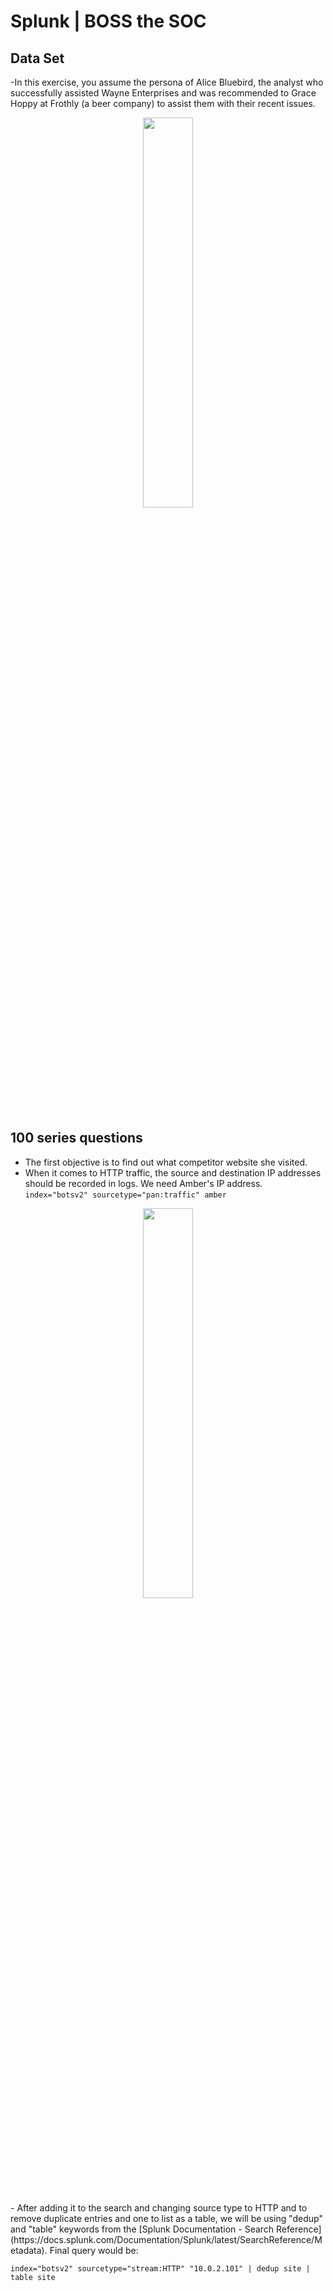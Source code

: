 # Splunk | BOSS the SOC

## Data Set
-In this exercise, you assume the persona of Alice Bluebird, the analyst who successfully assisted Wayne Enterprises and was recommended to Grace Hoppy at Frothly (a beer company) to assist them with their recent issues.
<p align="center"><img src="https://assets.tryhackme.com/additional/splunk-overview/splunk-botsv2-frothly.png" height="40%" width="40%" /><p/></p> <br/>

##  100 series questions 
- The first objective is to find out what competitor website she visited.
- When it comes to HTTP traffic, the source and destination IP addresses should be recorded in logs. We need Amber's IP address.
```index="botsv2" sourcetype="pan:traffic" amber```
<p align="center"><img src="https://miro.medium.com/v2/resize:fit:828/format:webp/1*pS3pqTYHSidwFNfTxDvNUA.png" height="40%" width="40%" /><p/></p> <br/>
- After adding it to the search and changing source type to HTTP and to remove duplicate entries and one to list as a table, we will be using "dedup" and "table" keywords from the [Splunk Documentation - Search Reference](https://docs.splunk.com/Documentation/Splunk/latest/SearchReference/Metadata). Final query would be:

  ```index="botsv2" sourcetype="stream:HTTP" "10.0.2.101" | dedup site | table site```


